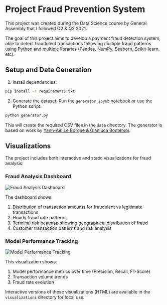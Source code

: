 # Project Fraud Prevention System

This project was created during the Data Science course by General Assembly that I followed Q2 & Q3 2021.

The goal of this project aims to develop a payment fraud detection system, able to detect fraudulent transactions following multiple fraud patterns using Python and multiple libraries (Pandas, NumPy, Seaborn, Scikit-learn, etc).

## Setup and Data Generation

1. Install dependencies:
```bash
pip install -r requirements.txt
```

2. Generate the dataset:
Run the `generator.ipynb` notebook or use the Python script:
```bash
python generator.py
```

This will create the required CSV files in the `data` directory. The generator is based on work by [Yann-Aël Le Borgne & Gianluca Bontempi](https://fraud-detection-handbook.github.io/fraud-detection-handbook/Chapter_3_GettingStarted/SimulatedDataset.html).

## Visualizations

The project includes both interactive and static visualizations for fraud analysis:

### Fraud Analysis Dashboard
![Fraud Analysis Dashboard](visualizations/fraud_analysis_dashboard.png)

The dashboard shows:
1. Distribution of transaction amounts for fraudulent vs legitimate transactions
2. Hourly fraud rate patterns
3. Terminal risk heatmap showing geographical distribution of fraud
4. Customer transaction patterns and risk analysis

### Model Performance Tracking
![Model Performance Tracking](visualizations/model_performance_tracking.png)

This visualization shows:
1. Model performance metrics over time (Precision, Recall, F1-Score)
2. Transaction volume trends
3. Fraud rate evolution

Interactive versions of these visualizations (HTML) are available in the `visualizations` directory for local use.

